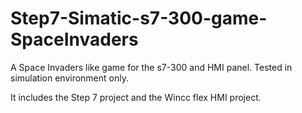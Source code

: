 # Step7-Simatic-s7-300-game-SpaceInvaders
A Space Invaders like game for the s7-300 and HMI panel. Tested in simulation environment only.

It includes the Step 7 project and the Wincc flex HMI project.
